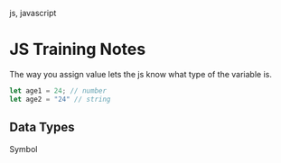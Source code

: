 js, javascript

# JS Training Notes

The way you assign value lets the js know what type of the variable is.
```js
let age1 = 24; // number
let age2 = "24" // string
```

## Data Types
Symbol


